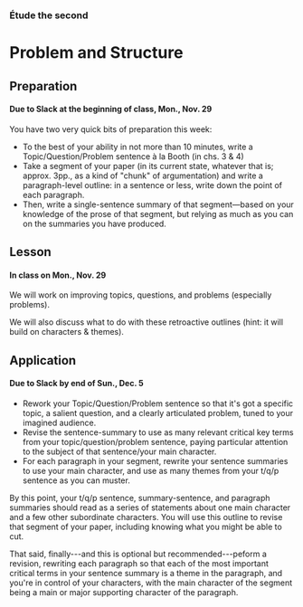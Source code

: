 ### Étude the second

# Problem and Structure

## Preparation
#### Due to Slack at the beginning of class, Mon., Nov. 29
You have two very quick bits of preparation this week:
* To the best of your ability in not more than 10 minutes, write a Topic/Question/Problem sentence à la Booth (in chs. 3 & 4)
* Take a segment of your paper (in its current state, whatever that is; approx. 3pp., as a kind of "chunk" of argumentation) and write a paragraph-level outline: in a sentence or less, write down the point of each paragraph.
* Then, write a single-sentence summary of that segment—based on your knowledge of the prose of that segment, but relying as much as you can on the summaries you have produced.

## Lesson
#### In class on Mon., Nov. 29
We will work on improving topics, questions, and problems (especially problems).

We will also discuss what to do with these retroactive outlines (hint: it will build on characters & themes).

## Application
#### Due to Slack by end of Sun., Dec. 5
* Rework your Topic/Question/Problem sentence so that it's got a specific topic, a salient question, and a clearly articulated problem, tuned to your imagined audience.
* Revise the sentence-summary to use as many relevant critical key terms from your topic/question/problem sentence, paying particular attention to the subject of that sentence/your main character.
* For each paragraph in your segment, rewrite your sentence summaries to use your main character, and use as many themes from your t/q/p sentence as you can muster.

By this point, your t/q/p sentence, summary-sentence, and paragraph summaries should read as a series of statements about one main character and a few other subordinate characters. You will use this outline to revise that segment of your paper, including knowing what you might be able to cut.

That said, finally---and this is optional but recommended---peform a revision, rewriting each paragraph so that each of the most important critical terms in your sentence summary is a theme in the paragraph, and you're in control of your characters, with the main character of the segment being a main or major supporting character of the paragraph.
